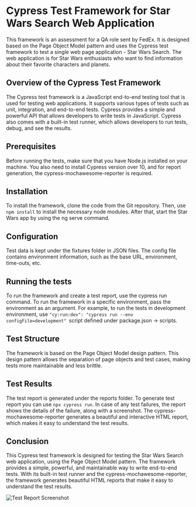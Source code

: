 # Cypress Test Framework for Star Wars Search Web Application

This framework is an assessment for a QA role sent by FedEx. It is designed based on the Page Object Model pattern and uses the Cypress test framework to test a single web page application - Star Wars Search. The web application is for Star Wars enthusiasts who want to find information about their favorite characters and planets.

## Overview of the Cypress Test Framework
The Cypress test framework is a JavaScript end-to-end testing tool that is used for testing web applications. It supports various types of tests such as unit, integration, and end-to-end tests. Cypress provides a simple and powerful API that allows developers to write tests in JavaScript. Cypress also comes with a built-in test runner, which allows developers to run tests, debug, and see the results.

## Prerequisites
Before running the tests, make sure that you have Node.js installed on your machine. You also need to install Cypress version over 10, and for report generation, the cypress-mochawesome-reporter is required.

## Installation
To install the framework, clone the code from the Git repository. Then, use `npm install` to install the necessary node modules. After that, start the Star Wars app by using the ng serve command.

## Configuration
Test data is kept under the fixtures folder in JSON files. The config file contains environment information, such as the base URL, environment, time-outs, etc.

## Running the tests
To run the framework and create a test report, use the cypress run command. To run the framework in a specific environment, pass the environment as an argument. For example, to run the tests in development environment, use `"cy:run:dev": "cypress run --env configFile=development" `script defined under package.json -> scripts.

## Test Structure
The framework is based on the Page Object Model design pattern. This design pattern allows the separation of page objects and test cases, making tests more maintainable and less brittle.

## Test Results
The test report is generated under the reports folder. To generate test report you can use `npx cypress run`. In case of any test failures, the report shows the details of the failure, along with a screenshot. The cypress-mochawesome-reporter generates a beautiful and interactive HTML report, which makes it easy to understand the test results.

## Conclusion
This Cypress test framework is designed for testing the Star Wars Search web application, using the Page Object Model pattern. The framework provides a simple, powerful, and maintainable way to write end-to-end tests. With its built-in test runner and the cypress-mochawesome-reporter, the framework generates beautiful HTML reports that make it easy to understand the test results.

![Test Report Screenshot](https://drive.google.com/file/d/1154a0FnLQ_xpZ46xV_u-bb_RGdrVHEjj/view?usp=sharing)